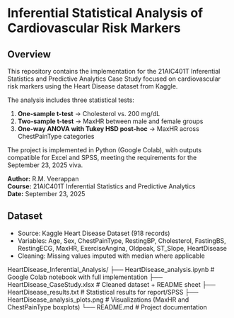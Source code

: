 # Inferential Statistical Analysis of Cardiovascular Risk Markers

## Overview
This repository contains the implementation for the 21AIC401T Inferential Statistics and Predictive Analytics Case Study focused on cardiovascular risk markers using the Heart Disease dataset from Kaggle.

The analysis includes three statistical tests:

1. **One-sample t-test** → Cholesterol vs. 200 mg/dL
2. **Two-sample t-test** → MaxHR between male and female groups
3. **One-way ANOVA with Tukey HSD post-hoc** → MaxHR across ChestPainType categories

The project is implemented in Python (Google Colab), with outputs compatible for Excel and SPSS, meeting the requirements for the September 23, 2025 viva.

**Author:** R.M. Veerappan  
**Course:** 21AIC401T Inferential Statistics and Predictive Analytics  
**Date:** September 23, 2025

## Dataset
- Source: Kaggle Heart Disease Dataset (918 records)
- Variables: Age, Sex, ChestPainType, RestingBP, Cholesterol, FastingBS, RestingECG, MaxHR, ExerciseAngina, Oldpeak, ST_Slope, HeartDisease
- Cleaning: Missing values imputed with median where applicable

  
HeartDisease_Inferential_Analysis/
├── HeartDisease_analysis.ipynb       # Google Colab notebook with full implementation
├── HeartDisease_CaseStudy.xlsx       # Cleaned dataset + README sheet
├── HeartDisease_results.txt          # Statistical results for report/SPSS
├── HeartDisease_analysis_plots.png   # Visualizations (MaxHR and ChestPainType boxplots)
└── README.md                         # Project documentation
